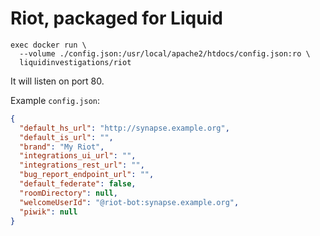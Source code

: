 # Riot, packaged for Liquid

```
exec docker run \
  --volume ./config.json:/usr/local/apache2/htdocs/config.json:ro \
  liquidinvestigations/riot
```

It will listen on port 80.

Example `config.json`:
```json
{
  "default_hs_url": "http://synapse.example.org",
  "default_is_url": "",
  "brand": "My Riot",
  "integrations_ui_url": "",
  "integrations_rest_url": "",
  "bug_report_endpoint_url": "",
  "default_federate": false,
  "roomDirectory": null,
  "welcomeUserId": "@riot-bot:synapse.example.org",
  "piwik": null
}
```
